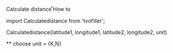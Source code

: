 Calculate distance
็How to

import Calculatedistance from 'tvofiller';

Calculatedistance(latitude1, longitude1, latitude2, longitude2, unit)

** choose unit = {K,N}
